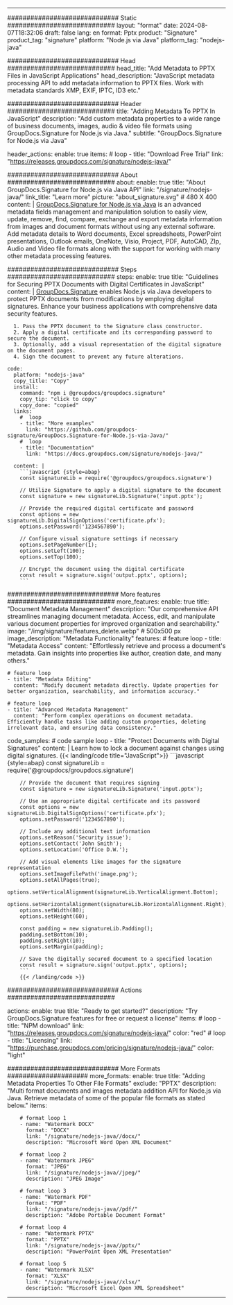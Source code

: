 



---
############################# Static ############################
layout: "format"
date:  2024-08-07T18:32:06
draft: false
lang: en
format: Pptx
product: "Signature"
product_tag: "signature"
platform: "Node.js via Java"
platform_tag: "nodejs-java"

############################# Head ############################
head_title: "Add Metadata to PPTX Files in JavaScript Applications"
head_description: "JavaScript metadata processing API to add metadata information to PPTX files. Work with metadata standards XMP, EXIF, IPTC, ID3 etc."

############################# Header ############################
title: "Adding Metadata To PPTX In JavaScript" 
description: "Add custom metadata properties to a wide range of business documents, images, audio & video file formats using GroupDocs.Signature for Node.js via Java."
subtitle: "GroupDocs.Signature for Node.js via Java" 

header_actions:
  enable: true
  items:
    #  loop
    - title: "Download Free Trial"
      link: "https://releases.groupdocs.com/signature/nodejs-java/"
      
############################# About ############################
about:
    enable: true
    title: "About GroupDocs.Signature for Node.js via Java API"
    link: "/signature/nodejs-java/"
    link_title: "Learn more"
    picture: "about_signature.svg" # 480 X 400
    content: |
       [GroupDocs.Signature for Node.js via Java](/signature/nodejs-java/) is an advanced metadata fields management and manipulation solution to easily view, update, remove, find, compare, exchange and export metadata information from images and document formats without using any external software. Add metadata details to Word documents, Excel spreadsheets, PowerPoint presentations, Outlook emails, OneNote, Visio, Project, PDF, AutoCAD, ZIp, Audio and Video file formats along with the support for working with many other metadata processing features.

############################# Steps ############################
steps:
    enable: true
    title: "Guidelines for Securing PPTX Documents with Digital Certificates in JavaScript"
    content: |
      [GroupDocs.Signature](/signature/nodejs-java/) enables Node.js via Java developers to protect PPTX documents from modifications by employing digital signatures. Enhance your business applications with comprehensive data security features.
      
      1. Pass the PPTX document to the Signature class constructor.
      2. Apply a digital certificate and its corresponding password to secure the document.
      3. Optionally, add a visual representation of the digital signature on the document pages.
      4. Sign the document to prevent any future alterations.
   
    code:
      platform: "nodejs-java"
      copy_title: "Copy"
      install:
        command: "npm i @groupdocs/groupdocs.signature"
        copy_tip: "click to copy"
        copy_done: "copied"
      links:
        #  loop
        - title: "More examples"
          link: "https://github.com/groupdocs-signature/GroupDocs.Signature-for-Node.js-via-Java/"
        #  loop
        - title: "Documentation"
          link: "https://docs.groupdocs.com/signature/nodejs-java/"
          
      content: |
        ```javascript {style=abap}
        const signatureLib = require('@groupdocs/groupdocs.signature')

        // Utilize Signature to apply a digital signature to the document
        const signature = new signatureLib.Signature('input.pptx');

        // Provide the required digital certificate and password
        const options = new signatureLib.DigitalSignOptions('certificate.pfx');
        options.setPassword('1234567890');

        // Configure visual signature settings if necessary
        options.setPageNumber(1);
        options.setLeft(100);
        options.setTop(100);
        
        // Encrypt the document using the digital certificate
        const result = signature.sign('output.pptx', options);
        ```            

############################# More features ############################
more_features:
  enable: true
  title: "Document Metadata Management"
  description: "Our comprehensive API streamlines managing document metadata. Access, edit, and manipulate various document properties for improved organization and searchability."
  image: "/img/signature/features_delete.webp" # 500x500 px
  image_description: "Metadata Functionality"
  features:
    # feature loop
    - title: "Metadata Access"
      content: "Effortlessly retrieve and process a document's metadata. Gain insights into properties like author, creation date, and many others."

    # feature loop
    - title: "Metadata Editing"
      content: "Modify document metadata directly. Update properties for better organization, searchability, and information accuracy."

    # feature loop
    - title: "Advanced Metadata Management"
      content: "Perform complex operations on document metadata. Efficiently handle tasks like adding custom properties, deleting irrelevant data, and ensuring data consistency."
      
  code_samples:
    # code sample loop
    - title: "Protect Documents with Digital Signatures"
      content: |
        Learn how to lock a document against changes using digital signatures.
        {{< landing/code title="JavaScript">}}
        ```javascript {style=abap}
        const signatureLib = require('@groupdocs/groupdocs.signature')
        
        // Provide the document that requires signing
        const signature = new signatureLib.Signature('input.pptx');

        // Use an appropriate digital certificate and its password
        const options = new signatureLib.DigitalSignOptions('certificate.pfx');
        options.setPassword('1234567890');

        // Include any additional text information
        options.setReason('Security issue');
        options.setContact('John Smith');
        options.setLocation('Office D.W.');

        // Add visual elements like images for the signature representation
        options.setImageFilePath('image.png');
        options.setAllPages(true);
        options.setVerticalAlignment(signatureLib.VerticalAlignment.Bottom);
        options.setHorizontalAlignment(signatureLib.HorizontalAlignment.Right);
        options.setWidth(80);
        options.setHeight(60);

        const padding = new signatureLib.Padding();
        padding.setBottom(10);
        padding.setRight(10);
        options.setMargin(padding);
        
        // Save the digitally secured document to a specified location
        const result = signature.sign('output.pptx', options);
        ```
        {{< /landing/code >}}


############################# Actions ############################

actions:
  enable: true
  title: "Ready to get started?"
  description: "Try GroupDocs.Signature features for free or request a license"
  items:
    #  loop
    - title: "NPM download"
      link: "https://releases.groupdocs.com/signature/nodejs-java/"
      color: "red"
        #  loop
    - title: "Licensing"
      link: "https://purchase.groupdocs.com/pricing/signature/nodejs-java/"
      color: "light"


############################# More Formats #####################
more_formats:
    enable: true
    title: "Adding Metadata Properties To Other File Formats"
    exclude: "PPTX"
    description: "Multi format documents and images metadata addition API for Node.js via Java. Retrieve metadata of some of the popular file formats as stated below."
    items: 
          
        # format loop 1
        - name: "Watermark DOCX"
          format: "DOCX"
          link: "/signature/nodejs-java//docx/"
          description: "Microsoft Word Open XML Document"
          
        # format loop 2
        - name: "Watermark JPEG"
          format: "JPEG"
          link: "/signature/nodejs-java//jpeg/"
          description: "JPEG Image"
          
        # format loop 3
        - name: "Watermark PDF"
          format: "PDF"
          link: "/signature/nodejs-java//pdf/"
          description: "Adobe Portable Document Format"
          
        # format loop 4
        - name: "Watermark PPTX"
          format: "PPTX"
          link: "/signature/nodejs-java//pptx/"
          description: "PowerPoint Open XML Presentation"
          
        # format loop 5
        - name: "Watermark XLSX"
          format: "XLSX"
          link: "/signature/nodejs-java//xlsx/"
          description: "Microsoft Excel Open XML Spreadsheet"


          

---
